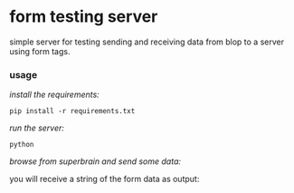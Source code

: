 # form testing server
simple server for testing sending and receiving data
from blop to a server using form tags.

### usage
*install the requirements:*

`pip install -r requirements.txt`

*run the server:*

`python`

*browse from superbrain and send some data:*

you will receive a string of the form data as output:
